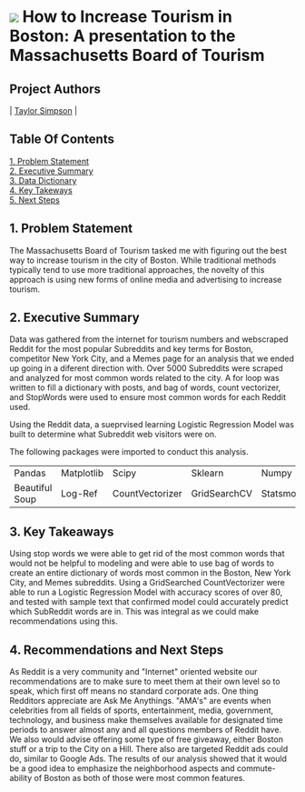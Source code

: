 # ![](https://ga-dash.s3.amazonaws.com/production/assets/logo-9f88ae6c9c3871690e33280fcf557f33.png) How to Increase Tourism in Boston: A presentation to the Massachusetts Board of Tourism

## Project Authors
| [Taylor Simpson](https://github.com/taylorjsimpson) |


## Table Of Contents
[1. Problem Statement](#1.-Problem-Statement)<br>
[2. Executive Summary](#2.-Tools-&-Methodology)<br>
[3. Data Dictionary](#3.-Data-Dictionary)<br>
[4. Key Takeways](#4.-Key-Takeaways)<br>
[5. Next Steps](#5.-Next-Steps)<br>

## 1. Problem Statement

The Massachusetts Board of Tourism tasked me with figuring out the best way to increase tourism in the city of Boston. While traditional methods typically tend to use more traditional approaches, the novelty of this approach is using new forms of online media and advertising to increase tourism.


## 2. Executive Summary

Data was gathered from the internet for tourism numbers and webscraped Reddit for the most popular Subreddits and key terms for Boston, competitor New York City, and a Memes page for an analysis that we ended up going in a diferent direction with. Over 5000 Subreddits were scraped and analyzed for most common words related to the city.
A for loop was written to fill a dictionary with posts, and bag of words, count vectorizer, and StopWords were used to ensure most common words for each Reddit used. 

Using the Reddit data, a sueprvised learning Logistic Regression Model was built to determine what Subreddit web visitors were on.


The following packages were imported to conduct this analysis.

|                |            |                |              |            |                |
|----------------|------------|----------------|--------------|------------|--------------- |
| Pandas         | Matplotlib | Scipy          | Sklearn      | Numpy      | TFIDVectorizer |
| Beautiful Soup | Log-Ref    | CountVectorizer| GridSearchCV | Statsmodel | Pipeline       |
                   


## 3. Key Takeaways

Using stop words we were able to get rid of the most common words that would not be helpful to modeling and were able to use bag of words to create an entire dictionary of words most common in the Boston, New York City, and Memes subreddits. Using a GridSearched CountVectorizer were able to run a Logistic Regression Model with accuracy scores of over 80, and tested with sample text that confirmed model could accurately predict which SubReddit words are in. This was integral as we could make recommendations using this. 

## 4. Recommendations and Next Steps

As Reddit is a very community and "Internet" oriented website our recommendations are to make sure to meet them at their own level so to speak, which first off means no standard corporate ads. One thing Redditors appreciate are Ask Me Anythings. "AMA's" are events when celebrities from all fields of sports, entertainment, media, government, technology, and business make themselves available for designated time periods to answer almost any and all questions members of Reddit have. We also would advise offering some type of free giveaway, either Boston stuff or a trip to the City on a Hill. There also are targeted Reddit ads could do, similar to Google Ads. The results of our analysis showed that it would be a good idea to emphasize the neighborhood aspects and commute-ability of Boston as both of those were most common features. 
